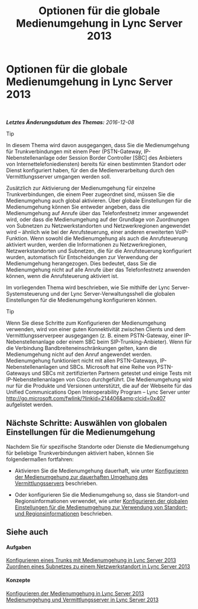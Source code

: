 ﻿---
title: Optionen für die globale Medienumgehung in Lync Server 2013
TOCTitle: Optionen für die globale Medienumgehung in Lync Server 2013
ms:assetid: 1bd35f90-8587-48a1-b0c2-095a4053fc77
ms:mtpsurl: https://technet.microsoft.com/de-de/library/Gg398255(v=OCS.15)
ms:contentKeyID: 49293344
ms.date: 12/10/2016
mtps_version: v=OCS.15
ms.translationtype: HT
---

# Optionen für die globale Medienumgehung in Lync Server 2013

 

_**Letztes Änderungsdatum des Themas:** 2016-12-08_


> [!TIP]
> In diesem Thema wird davon ausgegangen, dass Sie die Medienumgehung für Trunkverbindungen mit einem Peer (PSTN-Gateway, IP-Nebenstellenanlage oder Session Border Controller [SBC] des Anbieters von Internettelefoniediensten) bereits für einen bestimmten Standort oder Dienst konfiguriert haben, für den die Medienverarbeitung durch den Vermittlungsserver umgangen werden soll.



Zusätzlich zur Aktivierung der Medienumgehung für einzelne Trunkverbindungen, die einem Peer zugeordnet sind, müssen Sie die Medienumgehung auch global aktivieren. Über globale Einstellungen für die Medienumgehung können Sie entweder angeben, dass die Medienumgehung auf Anrufe über das Telefonfestnetz immer angewendet wird, oder dass die Medienumgehung auf der Grundlage von Zuordnungen von Subnetzen zu Netzwerkstandorten und Netzwerkregionen angewendet wird – ähnlich wie bei der Anrufsteuerung, einer anderen erweiterten VoIP-Funktion. Wenn sowohl die Medienumgehung als auch die Anrufsteuerung aktiviert wurden, werden die Informationen zu Netzwerkregionen, Netzwerkstandorten und Subnetzen, die für die Anrufsteuerung konfiguriert wurden, automatisch für Entscheidungen zur Verwendung der Medienumgehung herangezogen. Dies bedeutet, dass Sie die Medienumgehung nicht auf alle Anrufe über das Telefonfestnetz anwenden können, wenn die Anrufsteuerung aktiviert ist.

Im vorliegenden Thema wird beschrieben, wie Sie mithilfe der Lync Server-Systemsteuerung und der Lync Server-Verwaltungsshell die globalen Einstellungen für die Medienumgehung konfigurieren können.


> [!TIP]
> Wenn Sie diese Schritte zum Konfigurieren der Medienumgehung verwenden, wird von einer guten Konnektivität zwischen Clients und dem Vermittlungsserverpeer ausgegangen (z.&nbsp;B. einem PSTN-Gateway, einer IP-Nebenstellenanlage oder einem SBC beim SIP-Trunking-Anbieter). Wenn für die Verbindung Bandbreiteneinschränkungen gelten, kann die Medienumgehung nicht auf den Anruf angewendet werden. Medienumgehung funktioniert nicht mit allen PSTN-Gateways, IP-Nebenstellenanlagen und SBCs. Microsoft hat eine Reihe von PSTN-Gateways und SBCs mit zertifizierten Partnern getestet und einige Tests mit IP-Nebenstellenanlagen von Cisco durchgeführt. Die Medienumgehung wird nur für die Produkte und Versionen unterstützt, die auf der Webseite für das Unified Communications Open Interoperability Program – Lync Server unter <A class=uri href="http://go.microsoft.com/fwlink/?linkid=214406%26clcid=0x407">http://go.microsoft.com/fwlink/?linkid=214406&amp;clcid=0x407</A> aufgelistet werden.



## Nächste Schritte: Auswählen von globalen Einstellungen für die Medienumgehung

Nachdem Sie für spezifische Standorte oder Dienste die Medienumgehung für beliebige Trunkverbindungen aktiviert haben, können Sie folgendermaßen fortfahren:

  - Aktivieren Sie die Medienumgehung dauerhaft, wie unter [Konfigurieren der Medienumgehung zur dauerhaften Umgehung des Vermittlungsservers](lync-server-2013-configure-media-bypass-to-always-bypass-the-mediation-server.md) beschrieben.

  - Oder konfigurieren Sie die Medienumgehung so, dass sie Standort-und Regionsinformationen verwendet, wie unter [Konfigurieren der globalen Einstellungen für die Medienumgehung zur Verwendung von Standort- und Regionsinformationen](lync-server-2013-configure-media-bypass-global-settings-to-use-site-and-region-information.md) beschrieben.

## Siehe auch

#### Aufgaben

[Konfigurieren eines Trunks mit Medienumgehung in Lync Server 2013](lync-server-2013-configure-a-trunk-with-media-bypass.md)  
[Zuordnen eines Subnetzes zu einem Netzwerkstandort in Lync Server 2013](lync-server-2013-associate-a-subnet-with-a-network-site.md)  

#### Konzepte

[Konfigurieren der Medienumgehung in Lync Server 2013](lync-server-2013-configure-media-bypass.md)  
[Medienumgehung und Vermittlungsserver in Lync Server 2013](lync-server-2013-media-bypass-and-mediation-server.md)

